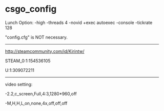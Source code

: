 # csgo_config

Lunch Option:
-high -threads 4 -novid +exec autoexec -console -tickrate 128

"config.cfg" is NOT necessary.

-----------------------------------------------------------------------------------------------------------------------------------------
http://steamcommunity.com/id/Kirintw/

STEAM_0:1:154536105

U:1:309072211

-----------------------------------------------------------------------------------------------------------------------------------------
video setting:

-2.2,c_screen,Full,4:3,1280*960,off

-M,H,H,L,on,none,4x,off,off,off

